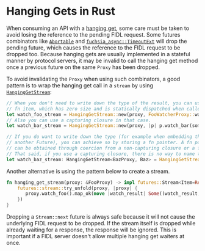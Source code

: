 # Hanging Gets in Rust

When consuming an API with a [hanging get][hanging-get-pattern], some care must
be taken to avoid losing the reference to the pending FIDL request. Some futures
combinators like [`Abortable`][rust-abortable] and
[`fuchsia_async::TimeoutExt`][fasync-timeout-ext] will drop the pending future,
which causes the reference to the FIDL request to be dropped too. Because
hanging gets are usually implemented in a stateful manner by protocol servers,
it may be invalid to call the hanging get method once a previous future on the
same `Proxy` has been dropped.

To avoid invalidating the `Proxy` when using such combinators, a good pattern is
to wrap the hanging get call in a `stream` by using
[`HangingGetStream`][hanging-get-stream-impl]:

```rust
// When you don't need to write down the type of the result, you can use a
// fn item, which has zero size and is statically dispatched when called.
let watch_foo_stream = HangingGetStream::new(proxy, FooWatcherProxy::watch_foo);
// Also you can use a capturing closure in that case.
let watch_bar_stream = HangingGetStream::new(proxy, |p| p.watch_bar(some_captured_var));

// If you do want to write down the type (for example when embedding this in
// another Future), you can achieve so by storing a fn pointer. A fn pointer
// can be obtained through coercion from a non-capturing closure or a fn item.
// That said, if you use a capturing closure, there is no way to name the type.
let watch_baz_stream: HangingGetStream<BazProxy, Baz> = HangingGetStream::new_with_fn_ptr(proxy, |p| p.watch_baz());
```

Another alternative is using the pattern below to create a stream.

```rust
fn hanging_get_stream(proxy: &FooProxy) -> impl futures::Stream<Item=Result<FooResult, fidl::Error>> + '_ {
    futures::stream::try_unfold(proxy, |proxy| {
       proxy.watch_foo().map_ok(move |watch_result| Some((watch_result, proxy)))
    })
}
```

Dropping a `Stream::next` future is always safe because it will not cause the
underlying FIDL request to be dropped.  If the stream itself is dropped while already waiting for a
response, the response will be ignored.  This is important if a FIDL server doesn't allow
multiple hanging get waiters at once.

[hanging-get-pattern]: /development/api/fidl.md#hanging-get
[hanging-get-stream-impl]: https://fuchsia-docs.firebaseapp.com/rust/async_utils/hanging_get/client/struct.HangingGetStream.html
[rust-abortable]: https://docs.rs/futures/0.3.5/futures/future/struct.Abortable.html
[fasync-timeout-ext]: https://fuchsia-docs.firebaseapp.com/rust/fuchsia_async/trait.TimeoutExt.html
